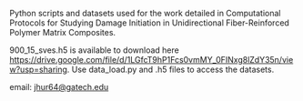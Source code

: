 Python scripts and datasets used for the work detailed in Computational Protocols for Studying Damage Initiation in Unidirectional Fiber-Reinforced Polymer Matrix Composites.

900_15_sves.h5 is available to download here https://drive.google.com/file/d/1LGfcT9hP1Fcs0vmMY_0FINxg8lZdY35n/view?usp=sharing.
Use data_load.py and .h5 files to access the datasets. 

email: jhur64@gatech.edu

